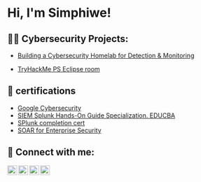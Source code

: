 <h1>Hi, I'm Simphiwe! <br/>

<h2>👨‍💻 Cybersecurity Projects:</h2>

  - [Building a Cybersecurity Homelab for Detection & Monitoring](https://github.com/Simphiwe35/Building-a-Cybersecurity-Homelab-for-Detection-Monitoring/blob/main/README.md)
   
  - [ TryHackMe PS Eclipse room](https://github.com/Simphiwe35/simphiwe80/blob/main/README.md)
  

<h2>📄 certifications</h2>

- [Google Cybersecurity](https://github.com/Simphiwe35/cert/blob/main/GoogleCybersecurity_SA.pdf)
- [SIEM Splunk Hands-On Guide Specialization. EDUCBA](https://github.com/Simphiwe35/cert2/blob/main/CourserasSplunk.pdf)
- [SPlunk completion cert](https://github.com/Simphiwe35/cert3)
- [SOAR for Enterprise Security](https://github.com/Simphiwe35/cert6/blob/main/SOAR%20for%20Enterprise%20Security.pdf)

<h2> 🤳 Connect with me:</h2>

[<img align="left" alt="JoshMadakor | YouTube" width="22px" src="https://cdn.jsdelivr.net/npm/simple-icons@v3/icons/youtube.svg" />][youtube]
[<img align="left" alt="JoshMadakor | Twitter" width="22px" src="https://cdn.jsdelivr.net/npm/simple-icons@v3/icons/twitter.svg" />][twitter]
[<img align="left" alt="JoshMadakor | LinkedIn" width="22px" src="https://cdn.jsdelivr.net/npm/simple-icons@v3/icons/linkedin.svg" />][linkedin]
[<img align="left" alt="JoshMadakor | Instagram" width="22px" src="https://cdn.jsdelivr.net/npm/simple-icons@v3/icons/instagram.svg" />][instagram]

[twitter]: https://twitter.com/joshmadakor
[youtube]: https://www.youtube.com/c/joshmadakor
[instagram]: https://www.instagram.com/joshmadakor/
[linkedin]: https://linkedin.com/in/joshmadakor

<!--
**joshmadakor1/joshmadakor1** is a ✨ _special_ ✨ repository because its `README.md` (this file) appears on your GitHub profile.

Here are some ideas to get you started:

- 🔭 I’m currently working on ...
- 🌱 I’m currently learning ...
- 👯 I’m looking to collaborate on ...
- 🤔 I’m looking for help with ...
- 💬 Ask me about ...
- 📫 How to reach me: ...
- 😄 Pronouns: ...
- ⚡ Fun fact: ...
-->
